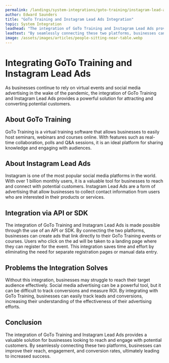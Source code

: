 ```yaml
---
permalink: /landings/system-integrations/goto-training/instagram-lead-ads
author: Edward Saunders
title: "GoTo Training and Instagram Lead Ads Integration"
topic: System Integration
leadhead: "The integration of GoTo Training and Instagram Lead Ads provides a valuable solution for businesses looking to reach and engage with potential customers"
leadtext: "By seamlessly connecting these two platforms, businesses can improve their reach, engagement, and conversion rates, ultimately leading to increased success."
image: /assets/images/articles/people-sitting-near-table.webp
---
```

<div class="arttext">	<h1>Integrating GoTo Training and Instagram Lead Ads</h1>
	<p>As businesses continue to rely on virtual events and social media advertising in the wake of the pandemic, the integration of GoTo Training and Instagram Lead Ads provides a powerful solution for attracting and converting potential customers.</p>
	<h2>About GoTo Training</h2>
	<p>GoTo Training is a virtual training software that allows businesses to easily host seminars, webinars and courses online. With features such as real-time collaboration, polls and Q&A sessions, it is an ideal platform for sharing knowledge and engaging with audiences.</p>
	<h2>About Instagram Lead Ads</h2>
	<p>Instagram is one of the most popular social media platforms in the world. With over 1 billion monthly users, it is a valuable tool for businesses to reach and connect with potential customers. Instagram Lead Ads are a form of advertising that allow businesses to collect contact information from users who are interested in their products or services.</p>
	<h2>Integration via API or SDK</h2>
	<p>The integration of GoTo Training and Instagram Lead Ads is made possible through the use of an API or SDK. By connecting the two platforms, businesses can create ads that link directly to their GoTo Training events or courses. Users who click on the ad will be taken to a landing page where they can register for the event. This integration saves time and effort by eliminating the need for separate registration pages or manual data entry.</p>
	<h2>Problems the Integration Solves</h2>
	<p>Without this integration, businesses may struggle to reach their target audience effectively. Social media advertising can be a powerful tool, but it can be difficult to track conversions and measure ROI. By integrating with GoTo Training, businesses can easily track leads and conversions, increasing their understanding of the effectiveness of their advertising efforts.</p>
	<h2>Conclusion</h2>
	<p>The integration of GoTo Training and Instagram Lead Ads provides a valuable solution for businesses looking to reach and engage with potential customers. By seamlessly connecting these two platforms, businesses can improve their reach, engagement, and conversion rates, ultimately leading to increased success.</p>
</div>